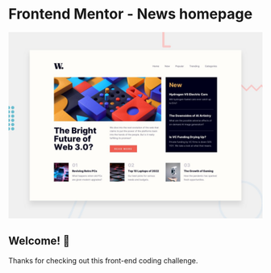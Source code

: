 # Frontend Mentor - News homepage

![Design preview for the News homepage coding challenge](./design/desktop-preview.jpg)

## Welcome! 👋

Thanks for checking out this front-end coding challenge.